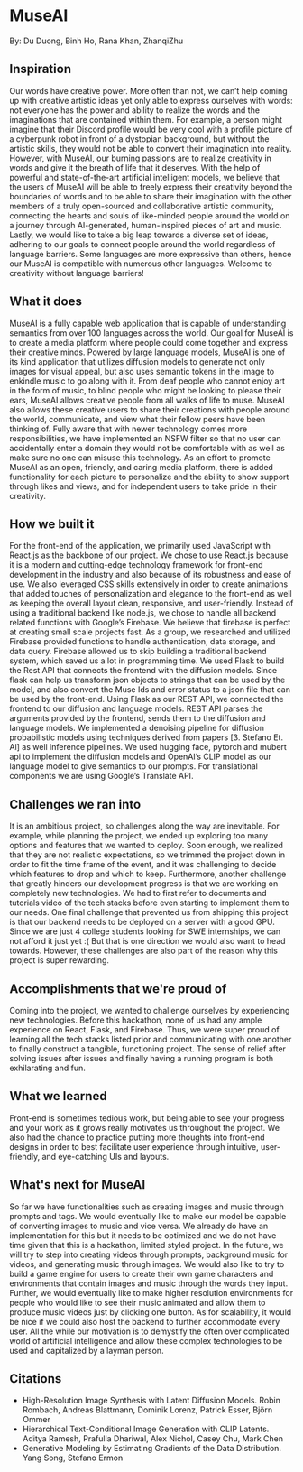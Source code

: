 # MuseAI
By: Du Duong, Binh Ho, Rana Khan, ZhanqiZhu

## Inspiration    
Our words have creative power. More often than not, we can’t help coming up with creative artistic ideas yet only able to express ourselves with words: not everyone has the power and ability to realize the words and the imaginations that are contained within them.	For example, a person might imagine that their Discord profile would be very cool with a profile picture of a cyberpunk robot in front of a dystopian background, but without the artistic skills, they would not be able to convert their imagination into reality. However, with MuseAI, our burning passions are to realize creativity in words and give it the breath of life that it deserves. With the help of powerful and state-of-the-art artificial intelligent models, we believe that the users of MuseAI will be able to freely express their creativity beyond the boundaries of words and to be able to share their imagination with the other members of a truly open-sourced and collaborative artistic community, connecting the hearts and souls of like-minded people around the world on a journey through AI-generated, human-inspired pieces of art and music. Lastly, we would like to take a big leap towards a diverse set of ideas, adhering to our goals to connect people around the world regardless of language barriers. Some languages are more expressive than others, hence our MuseAI is compatible with numerous other languages. Welcome to creativity without language barriers!

## What it does
MuseAI is a fully capable web application that is capable of understanding semantics from over 100 languages across the world. Our goal for MuseAI is to create a media platform where people could come together and express their creative minds. Powered by large language models, MuseAI is one of its kind application that utilizes diffusion models to generate not only images for visual appeal, but also uses semantic tokens in the image to enkindle music to go along with it. From deaf people who cannot enjoy art in the form of music, to blind people who might be looking to please their ears, MuseAI allows creative people from all walks of life to muse. MuseAI also allows these creative users to share their creations with people around the world, communicate, and view what their fellow peers have been thinking of. Fully aware that with newer technology comes more responsibilities, we have implemented an NSFW filter so that no user can accidentally enter a domain they would not be comfortable with as well as make sure no one can misuse this technology. As an effort to promote MuseAI as an open, friendly, and caring media platform, there is added functionality for each picture to personalize and the ability to show support through likes and views, and for independent users to take pride in their creativity.

## How we built it
For the front-end of the application, we primarily used JavaScript with React.js as the backbone of our project. We chose to use React.js because it is a modern and cutting-edge technology framework for front-end development in the industry and also because of its robustness and ease of use. We also leveraged CSS skills extensively in order to create animations that added touches of personalization and elegance to the front-end as well as keeping the overall layout clean, responsive, and user-friendly. Instead of using a traditional backend like node.js, we chose to handle all backend related functions with Google’s Firebase. We believe that firebase is perfect at creating small scale projects fast. As a group, we researched and utilized Firebase provided functions to handle authentication, data storage, and data query. Firebase allowed us to skip building a traditional backend system, which saved us a lot in programming time. We used Flask to build the Rest API that connects the frontend with the diffusion models. Since flask can help us transform json objects to strings that can be used by the model, and also convert the Muse Ids and error status to a json file that can be used by the front-end. Using Flask as our REST API, we connected the frontend to our diffusion and language models. REST API parses the arguments provided by the frontend, sends them to the diffusion and language models. We implemented a denoising pipeline for diffusion probabilistic models using techniques derived from papers [3. Stefano Et. Al] as well inference pipelines. We used hugging face, pytorch and mubert api to implement the diffusion models and OpenAI’s CLIP model as our language model to give semantics to our prompts. For translational components we are using Google’s Translate API.

## Challenges we ran into
It is an ambitious project, so challenges along the way are inevitable. For example, while planning the project, we ended up exploring too many options and features that we wanted to deploy. Soon enough, we realized that they are not realistic expectations, so we trimmed the project down in order to fit the time frame of the event, and it was challenging to decide which features to drop and which to keep. Furthermore, another challenge that greatly hinders our development progress is that we are working on completely new technologies. We had to first refer to documents and tutorials video of the tech stacks before even starting to implement them to our needs. One final challenge that prevented us from shipping this project is that our backend needs to be deployed on a server with a good GPU. Since we are just 4 college students looking for SWE internships, we can not afford it just yet :( But that is one direction we would also want to head towards. However, these challenges are also part of the reason why this project is super rewarding. 

## Accomplishments that we're proud of
Coming into the project, we wanted to challenge ourselves by experiencing new technologies. Before this hackathon, none of us had any ample experience on React, Flask, and Firebase. Thus, we were super proud of learning all the tech stacks listed prior and communicating with one another to finally construct a tangible, functioning project. The sense of relief after solving issues after issues and finally having a running program is both exhilarating and fun.

## What we learned
Front-end is sometimes tedious work, but being able to see your progress and your work as it grows really motivates us throughout the project. We also had the chance to practice putting more thoughts into front-end designs in order to best facilitate user experience through intuitive, user-friendly, and eye-catching UIs and layouts.

## What's next for MuseAI
So far we have functionalities such as creating images and music through prompts and tags. We would eventually like to make our model be capable of converting images to music and vice versa. We already do have an implementation for this but it needs to be optimized and we do not have time given that this is a hackathon, limited styled project. In the future, we will try to step into creating videos through prompts, background music for videos, and generating music through images. We would also like to try to build a game engine for users to create their own game characters and environments that contain images and music through the words they input. Further, we would eventually like to make higher resolution environments for people who would like to see their music animated and allow them to produce music videos just by clicking one button. As for scalability, it would be nice if we could also host the backend to further accommodate every user. All the while our motivation is to demystify the often over complicated world of artificial intelligence and allow these complex technologies to be used and capitalized by a layman person.
 
## Citations
- High-Resolution Image Synthesis with Latent Diffusion Models.  Robin Rombach, Andreas Blattmann, Dominik Lorenz, Patrick Esser, Björn Ommer
- Hierarchical Text-Conditional Image Generation with CLIP Latents. Aditya Ramesh, Prafulla Dhariwal, Alex Nichol, Casey Chu, Mark Chen
- Generative Modeling by Estimating Gradients of the Data Distribution. Yang Song, Stefano Ermon

